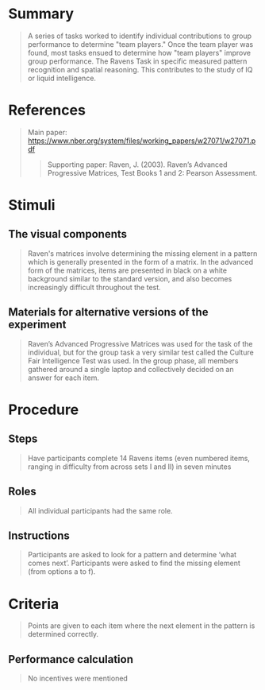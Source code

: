 # Summary
> A series of tasks worked to identify individual contributions to group performance to determine "team players." Once the team player was found, most tasks ensued to determine how "team players" improve group performance. The Ravens Task in specific measured pattern recognition and spatial reasoning. This contributes to the study of IQ or liquid intelligence. 

# References
> Main paper: https://www.nber.org/system/files/working_papers/w27071/w27071.pdf
> > Supporting paper: Raven, J. (2003). Raven’s Advanced Progressive Matrices, Test Books 1 and 2: Pearson Assessment.

# Stimuli
## The visual components
> Raven's matrices involve determining the missing element in a pattern which is generally presented in the form of a matrix.
> In the advanced form of the matrices, items are presented in black on a white background similar to the standard version, and also becomes increasingly difficult throughout the test. 

## Materials for alternative versions of the experiment 
>  Raven’s Advanced Progressive Matrices was used for the task of the individual, but for the group task a very similar test called the Culture Fair Intelligence Test was used.
> In the group phase, all members gathered around a single laptop and collectively decided on an answer for each item.

# Procedure
## Steps
> Have participants complete 14 Ravens items (even numbered items, ranging in difficulty from across sets I and II) in seven minutes 

## Roles 
> All individual participants had the same role.

## Instructions
> Participants are asked to look for a pattern and determine ‘what comes next’. Participants were asked to find the missing element (from options
a to f). 

# Criteria
>  Points are given to each item where the next element in the pattern is determined correctly.

## Performance calculation
> No incentives were mentioned
